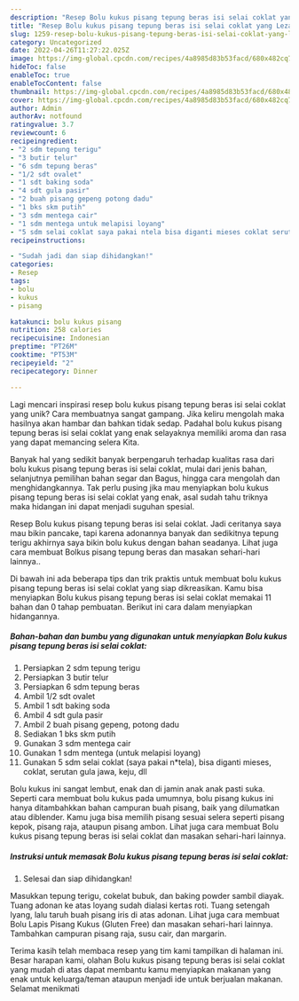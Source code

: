 ```yaml
---
description: "Resep Bolu kukus pisang tepung beras isi selai coklat yang Lezat Sekali"
title: "Resep Bolu kukus pisang tepung beras isi selai coklat yang Lezat Sekali"
slug: 1259-resep-bolu-kukus-pisang-tepung-beras-isi-selai-coklat-yang-lezat-sekali
category: Uncategorized
date: 2022-04-26T11:27:22.025Z
image: https://img-global.cpcdn.com/recipes/4a8985d83b53facd/680x482cq70/bolu-kukus-pisang-tepung-beras-isi-selai-coklat-foto-resep-utama.jpg
hideToc: false
enableToc: true
enableTocContent: false
thumbnail: https://img-global.cpcdn.com/recipes/4a8985d83b53facd/680x482cq70/bolu-kukus-pisang-tepung-beras-isi-selai-coklat-foto-resep-utama.jpg
cover: https://img-global.cpcdn.com/recipes/4a8985d83b53facd/680x482cq70/bolu-kukus-pisang-tepung-beras-isi-selai-coklat-foto-resep-utama.jpg
author: Admin
authorAv: notfound
ratingvalue: 3.7
reviewcount: 6
recipeingredient:
- "2 sdm tepung terigu"
- "3 butir telur"
- "6 sdm tepung beras"
- "1/2 sdt ovalet"
- "1 sdt baking soda"
- "4 sdt gula pasir"
- "2 buah pisang gepeng potong dadu"
- "1 bks skm putih"
- "3 sdm mentega cair"
- "1 sdm mentega untuk melapisi loyang"
- "5 sdm selai coklat saya pakai ntela bisa diganti mieses coklat serutan gula jawa keju dll"
recipeinstructions:

- "Sudah jadi dan siap dihidangkan!"
categories:
- Resep
tags:
- bolu
- kukus
- pisang

katakunci: bolu kukus pisang 
nutrition: 258 calories
recipecuisine: Indonesian
preptime: "PT26M"
cooktime: "PT53M"
recipeyield: "2"
recipecategory: Dinner

---
```





Lagi mencari inspirasi resep bolu kukus pisang tepung beras isi selai coklat yang unik? Cara membuatnya sangat gampang. Jika keliru mengolah maka hasilnya akan hambar dan bahkan tidak sedap. Padahal bolu kukus pisang tepung beras isi selai coklat yang enak selayaknya memiliki aroma dan rasa yang dapat memancing selera Kita.





Banyak hal yang sedikit banyak berpengaruh terhadap kualitas rasa dari bolu kukus pisang tepung beras isi selai coklat, mulai dari jenis bahan, selanjutnya pemilihan bahan segar dan Bagus, hingga cara mengolah dan menghidangkannya. Tak perlu pusing jika mau menyiapkan bolu kukus pisang tepung beras isi selai coklat yang enak,      asal sudah tahu triknya maka hidangan ini dapat menjadi suguhan spesial.














Resep Bolu kukus pisang tepung beras isi selai coklat. Jadi ceritanya saya mau bikin pancake, tapi karena adonannya banyak dan sedikitnya tepung terigu akhirnya saya bikin bolu kukus dengan bahan seadanya. Lihat juga cara membuat Bolkus pisang tepung beras dan masakan sehari-hari lainnya..






Di bawah ini ada beberapa tips dan trik praktis untuk membuat bolu kukus pisang tepung beras isi selai coklat yang siap dikreasikan. Kamu bisa menyiapkan Bolu kukus pisang tepung beras isi selai coklat memakai 11 bahan dan 0 tahap pembuatan. Berikut ini cara dalam menyiapkan hidangannya.

<!--inarticleads1-->

##### Bahan-bahan dan bumbu yang digunakan untuk menyiapkan Bolu kukus pisang tepung beras isi selai coklat:

1. Persiapkan 2 sdm tepung terigu
1. Persiapkan 3 butir telur
1. Persiapkan 6 sdm tepung beras
1. Ambil 1/2 sdt ovalet
1. Ambil 1 sdt baking soda
1. Ambil 4 sdt gula pasir
1. Ambil 2 buah pisang gepeng, potong dadu
1. Sediakan 1 bks skm putih
1. Gunakan 3 sdm mentega cair
1. Gunakan 1 sdm mentega (untuk melapisi loyang)
1. Gunakan 5 sdm selai coklat (saya pakai n*tela), bisa diganti mieses, coklat, serutan gula jawa, keju, dll


Bolu kukus ini sangat lembut, enak dan di jamin anak anak pasti suka. Seperti cara membuat bolu kukus pada umumnya, bolu pisang kukus ini hanya ditambahkkan bahan campuran buah pisang, baik yang dilumatkan atau diblender. Kamu juga bisa memilih pisang sesuai selera seperti pisang kepok, pisang raja, ataupun pisang ambon. Lihat juga cara membuat Bolu kukus pisang tepung beras isi selai coklat dan masakan sehari-hari lainnya. 

<!--inarticleads2-->

##### Instruksi untuk memasak Bolu kukus pisang tepung beras isi selai coklat:


1. Selesai dan siap dihidangkan!

Masukkan tepung terigu, cokelat bubuk, dan baking powder sambil diayak. Tuang adonan ke atas loyang sudah dialasi kertas roti. Tuang setengah lyang, lalu taruh buah pisang iris di atas adonan. Lihat juga cara membuat Bolu Lapis Pisang Kukus (Gluten Free) dan masakan sehari-hari lainnya. Tambahkan campuran pisang raja, susu cair, dan margarin. 

Terima kasih telah membaca resep yang tim kami tampilkan di halaman ini. Besar harapan kami, olahan Bolu kukus pisang tepung beras isi selai coklat yang mudah di atas dapat membantu kamu menyiapkan makanan yang enak untuk keluarga/teman ataupun menjadi ide untuk berjualan makanan. Selamat menikmati
